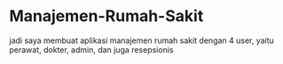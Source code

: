 # Manajemen-Rumah-Sakit
jadi saya membuat aplikasi manajemen rumah sakit dengan 4 user, yaitu perawat, dokter, admin, dan juga resepsionis
